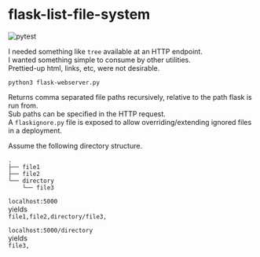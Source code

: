 # flask-list-file-system

![pytest](https://github.com/JoshuaNeely/flask-list-file-system/workflows/pytest/badge.svg)

I needed something like `tree` available at an HTTP endpoint.  
I wanted something simple to consume by other utilities.  
Prettied-up html, links, etc, were not desirable.  

`python3 flask-webserver.py`  

Returns comma separated file paths recursively, relative to the path flask is run from.  
Sub paths can be specified in the HTTP request.  
A `flaskignore.py` file is exposed to allow overriding/extending ignored files in a deployment.  

Assume the following directory structure.
```
.
├── file1
├── file2
└── directory
    └── file3
```

`localhost:5000`  
yields  
`file1,file2,directory/file3,`  


`localhost:5000/directory`  
yields  
`file3,`  
